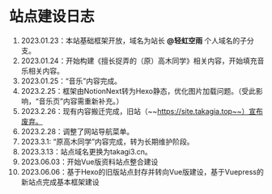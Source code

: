 # 站点建设日志

1. 2023.01.23：本站基础框架开放，域名为站长 **@轻虹空雨** 个人域名的子分支。
2. 2023.01.24：开始构建《擅长捉弄的（原）高木同学》相关内容，开始填充音乐相关内容。
3. 2023.01.25：“音乐”内容完成。
4. 2023.2.25：框架由NotionNext转为Hexo静态，优化图片加载问题。（受此影响，“音乐页”内容需重新补充。）
5. 2023.2.26：现有内容搬迁完成，旧站（~~https://site.takagia.top~~）宣布废弃。
6. 2023.2.28：调整了网站导航菜单。
7. 2023.3.1: “原高木同学”内容完成，转为长期维护阶段。
8. 2023.3.13：站点域名更换为takagi3.cn。
9. 2023.06.03：开始Vue版资料站点整合建设
10. 2023.06.06：基于Hexo的旧版站点封存并转向Vue版建设，基于Vuepress的新站点完成基本框架建设









